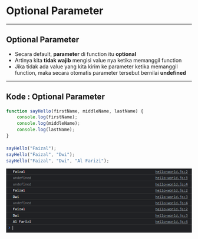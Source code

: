 # Optional Parameter

---

## Optional Parameter

- Secara default, **parameter** di function itu **optional**
- Artinya kita **tidak wajib** mengisi value nya ketika memanggil function
- Jika tidak ada value yang kita kirim ke parameter ketika memanggil function, maka secara otomatis parameter tersebut bernilai **undefined**

---

## Kode : Optional Parameter

```js
function sayHello(firstName, middleName, lastName) {
    console.log(firstName);
    console.log(middleName);
    console.log(lastName);
}

sayHello("Faizal");
sayHello("Faizal", "Dwi");
sayHello("Faizal", "Dwi", "Al Farizi");
```

![1](../assets/img/39/1.PNG)

